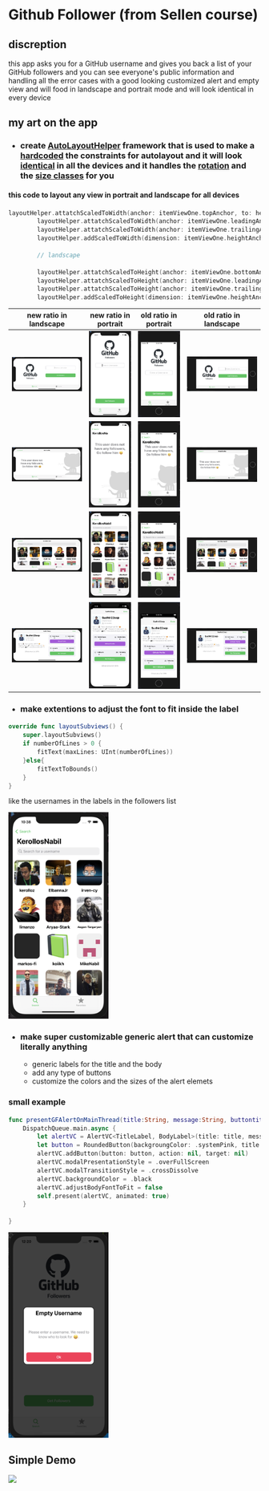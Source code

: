 # Github Follower (from Sellen course)

## discreption

this app asks you for a GitHub username and gives you back a list of your GitHub followers and you can see everyone's public information and handling all the error cases with a good looking customized alert and empty view and will food in landscape and portrait mode and will look identical in every device

## my art on the app

* ### create <ins>**AutoLayoutHelper**</ins> framework that is used to make a <ins>**hardcoded**</ins> the constraints for autolayout and it will look <ins>**identical**</ins> in all the devices and it handles the <ins>**rotation**</ins> and the <ins>**size classes**</ins> for you  

#### this code to layout any view in portrait and landscape for all devices

```swift
layoutHelper.attatchScaledToWidth(anchor: itemViewOne.topAnchor, to: headerInfoView.bottomAnchor, constant: padding, for: [.CompactRegular, .RegularRegularPortrait,.RegularRegularLandscape], designOrientationIsPortrait: true)
        layoutHelper.attatchScaledToWidth(anchor: itemViewOne.leadingAnchor, to: view.leadingAnchor, constant: padding, for: [.CompactRegular, .RegularRegularPortrait,.RegularRegularLandscape], designOrientationIsPortrait: true)
        layoutHelper.attatchScaledToWidth(anchor: itemViewOne.trailingAnchor, to: view.safeAreaLayoutGuide.trailingAnchor, constant: -padding, for: [.CompactRegular, .RegularRegularPortrait,.RegularRegularLandscape], designOrientationIsPortrait: true)
        layoutHelper.addScaledToWidth(dimension: itemViewOne.heightAnchor, equalconstant: 145, for: [.CompactRegular, .RegularRegularPortrait,.RegularRegularLandscape], designOrientationIsPortrait: true)
        
        // landscape
        
        layoutHelper.attatchScaledToHeight(anchor: itemViewOne.bottomAnchor, to: view.centerYAnchor, constant: -padding/2, for: [.CompactCompact, .RegularCompact], designOrientationIsPortrait: false)
        layoutHelper.attatchScaledToHeight(anchor: itemViewOne.leadingAnchor, to: view.centerXAnchor, constant: padding, for: [.CompactCompact, .RegularCompact], designOrientationIsPortrait: false)
        layoutHelper.attatchScaledToHeight(anchor: itemViewOne.trailingAnchor, to: view.safeAreaLayoutGuide.trailingAnchor, constant: -padding, for: [.CompactCompact, .RegularCompact], designOrientationIsPortrait: false)
        layoutHelper.addScaledToHeight(dimension: itemViewOne.heightAnchor, equalconstant: 140, for: [.CompactCompact, .RegularCompact], designOrientationIsPortrait: false)
```

new ratio in landscape                  |  new ratio in portrait    |  old ratio in portrait    |  old ratio in landscape
:------------------------------:|:---------------------------------:|:------------------------------:|:---------------------------------:
<img src="screenShots/1a.png"/> | <img src="screenShots/1.png"/>   | <img src="screenShots/1s.png"/> | <img src="screenShots/1sa.png"/>
<img src="screenShots/2a.png"/> | <img src="screenShots/2.png"/>   | <img src="screenShots/2s.png"/> | <img src="screenShots/2sa.png"/>
<img src="screenShots/3a.png"/> | <img src="screenShots/3.png"/>   | <img src="screenShots/3s.png"/> | <img src="screenShots/3sa.png"/>
<img src="screenShots/4a.png"/> | <img src="screenShots/4.png"/>   | <img src="screenShots/4s.png"/> | <img src="screenShots/4sa.png"/>

* ### make extentions to adjust the font to fit inside the label

```swift
override func layoutSubviews() {
    super.layoutSubviews()
    if numberOfLines > 0 {
        fitText(maxLines: UInt(numberOfLines))
    }else{
        fitTextToBounds()
    }
}
```
like the usernames in the labels in the followers list

<img src="screenShots/3.png" width=200/>

* ### make super customizable generic alert that can customize literally anything 
    * generic labels for the title and the body 
    * add any type of buttons
    * customize the colors and the sizes of the alert elemets
### small example 
```swift
func presentGFAlertOnMainThread(title:String, message:String, buttontitle:String){
    DispatchQueue.main.async {
        let alertVC = AlertVC<TitleLabel, BodyLabel>(title: title, message: message)
        let button = RoundedButton(backgroungColor: .systemPink, title: buttontitle)
        alertVC.addButton(button: button, action: nil, target: nil)
        alertVC.modalPresentationStyle = .overFullScreen
        alertVC.modalTransitionStyle = .crossDissolve
        alertVC.backgroundColor = .black
        alertVC.adjustBodyFontToFit = false
        self.present(alertVC, animated: true)
    }
    
}
```
<img src="screenShots/alert.png" width=200/>

## Simple Demo
<img src="screenShots/demo.gif" width=200/>

